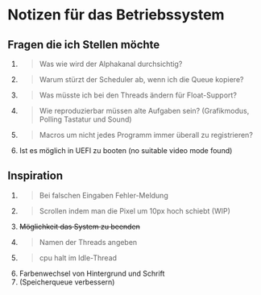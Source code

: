 # Notizen für das Betriebssystem

## Fragen die ich Stellen möchte
1) > Was wie wird der Alphakanal durchsichtig?
2) > Warum stürzt der Scheduler ab, wenn ich die Queue kopiere?
3) > Was müsste ich bei den Threads ändern für Float-Support?
4) > Wie reproduzierbar müssen alte Aufgaben sein? (Grafikmodus, Polling Tastatur und Sound)
5) > Macros um nicht jedes Programm immer überall zu registrieren?
6) Ist es möglich in UEFI zu booten (no suitable video mode found)

## Inspiration
1) > Bei falschen Eingaben Fehler-Meldung
2) > Scrollen indem man die Pixel um 10px hoch schiebt (WIP)
3) ~~Möglichkeit das System zu beenden~~
4) > Namen der Threads angeben
5) > cpu halt im Idle-Thread
6) Farbenwechsel von Hintergrund und Schrift
7) (Speicherqueue verbessern)